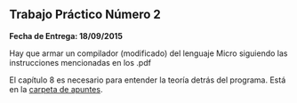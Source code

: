 ## Trabajo Práctico Número 2

**Fecha de Entrega: 18/09/2015**

Hay que armar un compilador (modificado) del lenguaje Micro siguiendo las instrucciones mencionadas en los .pdf

El capítulo 8 es necesario para entender la teoría detrás del programa. Está en la [carpeta de apuntes](https://www.dropbox.com/sh/nr1zia5bz1tgdu0/AABLVZ71SUlrZ9BvhriKo57qa/Apuntes%20y%20Ejercicios?dl=0).